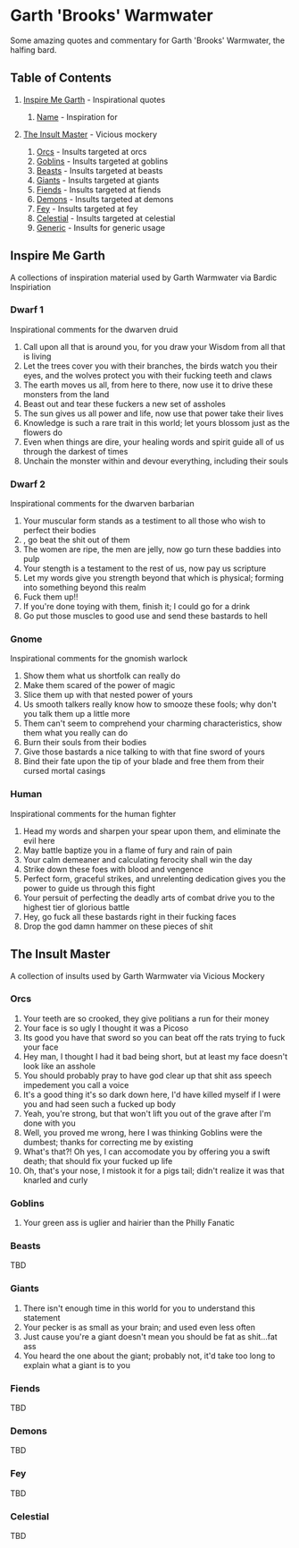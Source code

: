 # Garth 'Brooks' Warmwater

Some amazing quotes and commentary for Garth 'Brooks' Warmwater, the halfing bard.


## Table of Contents

1. [Inspire Me Garth](#inspire-me-garth) - Inspirational quotes
    1. [Name](#name) - Inspiration for <Name>

2. [The Insult Master](#the-insult-master) - Vicious mockery
    1. [Orcs](#orcs) - Insults targeted at orcs
    2. [Goblins](#goblins) - Insults targeted at goblins
    3. [Beasts](#beasts) - Insults targeted at beasts
    4. [Giants](#giants) - Insults targeted at giants
    5. [Fiends](#fiends) - Insults targeted at fiends
    6. [Demons](#demons) - Insults targeted at demons
    7. [Fey](#fey) - Insults targeted at fey
    8. [Celestial](#celestial) - Insults targeted at celestial
    9. [Generic](#generic) - Insults for generic usage


## Inspire Me Garth

A collections of inspiration material used by Garth Warmwater via Bardic Inspiriation


### Dwarf 1

Inspirational comments for the dwarven druid <Name here>

1. Call upon all that is around you, for you draw your Wisdom from all that is living
2. Let the trees cover you with their branches, the birds watch you their eyes, and the wolves protect you with their fucking teeth and claws
3. The earth moves us all, from here to there, now use it to drive these monsters from the land
4. Beast out and tear these fuckers a new set of assholes
5. The sun gives us all power and life, now use that power take their lives
6. Knowledge is such a rare trait in this world; let yours blossom just as the flowers do
7. Even when things are dire, your healing words and spirit guide all of us through the darkest of times
8. Unchain the monster within and devour everything, including their souls


### Dwarf 2

Inspirational comments for the dwarven barbarian <Name here>

1. Your muscular form stands as a testiment to all those who wish to perfect their bodies
2. <Name>, go beat the shit out of them
3. The women are ripe, the men are jelly, now go turn these baddies into pulp
4. Your stength is a testament to the rest of us, now pay us scripture
5. Let my words give you strength beyond that which is physical; forming into something beyond this realm
6. Fuck them up!!
7. If you're done toying with them, finish it; I could go for a drink
8. Go put those muscles to good use and send these bastards to hell


### Gnome

Inspirational comments for the gnomish warlock <Name here>

1. Show them what us shortfolk can really do
2. Make them scared of the power of magic
3. Slice them up with that nested power of yours
4. Us smooth talkers really know how to smooze these fools; why don't you talk them up a little more
5. Them can't seem to comprehend your charming characteristics, show them what you really can do
6. Burn their souls from their bodies
7. Give those bastards a nice talking to with that fine sword of yours
8. Bind their fate upon the tip of your blade and free them from their cursed mortal casings


### Human

Inspirational comments for the human fighter <Name here>

1. Head my words and sharpen your spear upon them, and eliminate the evil here
2. May battle baptize you in a flame of fury and rain of pain
3. Your calm demeaner and calculating ferocity shall win the day
4. Strike down these foes with blood and vengence
5. Perfect form, graceful strikes, and unrelenting dedication gives you the power to guide us through this fight
6. Your persuit of perfecting the deadly arts of combat drive you to the highest tier of glorious battle
7. Hey, go fuck all these bastards right in their fucking faces
8. Drop the god damn hammer on these pieces of shit


## The Insult Master

A collection of insults used by Garth Warmwater via Vicious Mockery


### Orcs

1. Your teeth are so crooked, they give politians a run for their money
2. Your face is so ugly I thought it was a Picoso
3. Its good you have that sword so you can beat off the rats trying to fuck your face
4. Hey man, I thought I had it bad being short, but at least my face doesn't look like an asshole
5. You should probably pray to have god clear up that shit ass speech impedement you call a voice
6. It's a good thing it's so dark down here, I'd have killed myself if I were you and had seen such a fucked up body
7. Yeah, you're strong, but that won't lift you out of the grave after I'm done with you
8. Well, you proved me wrong, here I was thinking Goblins were the dumbest; thanks for correcting me by existing
9. What's that?! Oh yes, I can accomodate you by offering you a swift death; that should fix your fucked up life
10. Oh, that's your nose, I mistook it for a pigs tail; didn't realize it was that knarled and curly


### Goblins

1. Your green ass is uglier and hairier than the Philly Fanatic


### Beasts

TBD


### Giants

1. There isn't enough time in this world for you to understand this statement
2. Your pecker is as small as your brain; and used even less often
3. Just cause you're a giant doesn't mean you should be fat as shit...fat ass
4. You heard the one about the giant; probably not, it'd take too long to explain what a giant is to you


### Fiends

TBD


### Demons

TBD


### Fey

TBD


### Celestial

TBD
